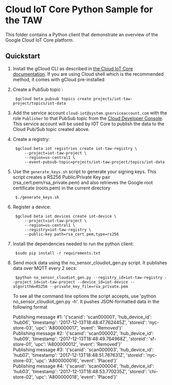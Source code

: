 # Cloud IoT Core Python Sample for the TAW

This folder contains a Python client that demonstrate an overview of the
Google Cloud IoT Core platform.

## Quickstart
1. Install the gCloud CLI as described in [the Cloud IoT Core documentation](https://cloud.google.com/iot/docs/how-tos/getting-started#set_up_the_google_cloud_sdk_and_gcloud). If you are using Cloud shell which is the recommended method, it comes with gCloud pre-installed

2. Create a PubSub topic :

        $gcloud beta pubsub topics create projects/iot-taw-project/topics/iot-data

3. Add the service account `cloud-iot@system.gserviceaccount.com` with the role `Publisher` to that
PubSub topic from the [Cloud Developer Console](https://console.cloud.google.com). This service account will be used by IOT Core
to publish the data to the Cloud Pub/Sub topic created above.

4. Create a registry:

        $gcloud beta iot registries create iot-taw-registry \
            --project=iot-taw-project \
            --region=us-central1 \
            --event-pubsub-topic=projects/iot-taw-project/topics/iot-data

5. Use the `generate_keys.sh` script to generate your signing keys. This script creates a RS256 Public/Private Key pair (rsa_cert.pem/rsa_private.pem) and also retrieves the Google root certificate (roots.pem) in the current directory

        $./generate_keys.sh

6. Register a device:

        $gcloud beta iot devices create iot-device \
            --project=iot-taw-project \
            --region=us-central1 \
            --registry=iot-taw-registry \
            --public-key path=rsa_cert.pem,type=rs256

7. Install the dependencies needed to run the python client:
    
        $sudo pip install -r requirements.txt

8. Send mock data using the no_sensor_cloudiot_gen.py script. It publishes data over MQTT every 2 secs:

        $python no_sensor_cloudiot_gen.py --registry_id=iot-taw-registry --project_id=iot-taw-project --device_id=iot-device --algorithm=RS256 --private_key_file=rsa_private.pem

    To see all the command line options the script accepts, use 'python no_sensor_cloudiot_gen.py -h'. It pushes JSON-formatted data in the following format  

    Publishing message #1: '{'scanid': 'scan000001', 'hub_device_id': 'hub06', 'timestamp': '2017-12-13T18:48:47.762445Z', 'storeid': 'nyc-store-03', 'upc': 'A800000017', 'event': 'Removed'}'   
    Publishing message #2: '{'scanid': 'scan000002', 'hub_device_id': 'hub09', 'timestamp': '2017-12-13T18:48:49.764968Z', 'storeid': 'sf-store-01', 'upc': 'A800000012', 'event': 'Removed'}'   
    Publishing message #3: '{'scanid': 'scan000003', 'hub_device_id': 'hub07', 'timestamp': '2017-12-13T18:48:51.767631Z', 'storeid': 'nyc-store-03', 'upc': 'A800000016', 'event': 'Placed'}'   
    Publishing message #4: '{'scanid': 'scan000004', 'hub_device_id': 'hub03', 'timestamp': '2017-12-13T18:48:53.770235Z', 'storeid': 'chi-store-02', 'upc': 'A800000018', 'event': 'Placed'}'


